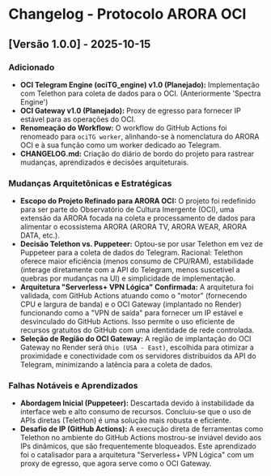 # Changelog - Protocolo ARORA OCI

## [Versão 1.0.0] - 2025-10-15

### Adicionado
- **OCI Telegram Engine (ociTG_engine) v1.0 (Planejado):** Implementação com Telethon para coleta de dados para o OCI. (Anteriormente 'Spectra Engine')
- **OCI Gateway v1.0 (Planejado):** Proxy de egresso para fornecer IP estável para as operações do OCI.
- **Renomeação do Workflow:** O workflow do GitHub Actions foi renomeado para `ociTG worker`, alinhando-se à nomenclatura do ARORA OCI e à sua função como um worker dedicado ao Telegram.
- **CHANGELOG.md:** Criação do diário de bordo do projeto para rastrear mudanças, aprendizados e decisões arquiteturais.

### Mudanças Arquitetônicas e Estratégicas
- **Escopo do Projeto Refinado para ARORA OCI:** O projeto foi redefinido para ser parte do Observatório de Cultura Imergente (OCI), uma extensão da ARORA focada na coleta e processamento de dados para alimentar o ecossistema ARORA (ARORA TV, ARORA WEAR, ARORA DATA, etc.).
- **Decisão Telethon vs. Puppeteer:** Optou-se por usar Telethon em vez de Puppeteer para a coleta de dados do Telegram. Racional: Telethon oferece maior eficiência (menos consumo de CPU/RAM), estabilidade (interage diretamente com a API do Telegram, menos suscetível a quebras por mudanças na UI) e simplicidade de implementação.
- **Arquitetura "Serverless+ VPN Lógica" Confirmada:** A arquitetura foi validada, com GitHub Actions atuando como o "motor" (fornecendo CPU e largura de banda) e o OCI Gateway (implantado no Render) funcionando como a "VPN de saída" para fornecer um IP estável e desvinculado do GitHub Actions. Isso permite o uso eficiente de recursos gratuitos do GitHub com uma identidade de rede controlada.
- **Seleção de Região do OCI Gateway:** A região de implantação do OCI Gateway no Render será `Ohio (USA - East)`, escolhida para otimizar a proximidade e conectividade com os servidores distribuídos da API do Telegram, minimizando a latência para a coleta de dados.

### Falhas Notáveis e Aprendizados
- **Abordagem Inicial (Puppeteer):** Descartada devido à instabilidade da interface web e alto consumo de recursos. Concluiu-se que o uso de APIs diretas (Telethon) é uma solução mais robusta e eficiente.
- **Desafio de IP (GitHub Actions):** A execução direta de ferramentas como Telethon no ambiente do GitHub Actions mostrou-se inviável devido aos IPs dinâmicos, que são frequentemente bloqueados. Este aprendizado foi o catalisador para a arquitetura "Serverless+ VPN Lógica" com um proxy de egresso, que agora serve como o OCI Gateway.
